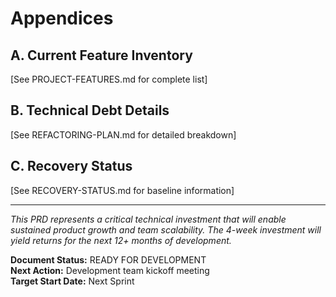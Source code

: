 # Appendices

## A. Current Feature Inventory
[See PROJECT-FEATURES.md for complete list]

## B. Technical Debt Details
[See REFACTORING-PLAN.md for detailed breakdown]

## C. Recovery Status
[See RECOVERY-STATUS.md for baseline information]

---

*This PRD represents a critical technical investment that will enable sustained product growth and team scalability. The 4-week investment will yield returns for the next 12+ months of development.*

**Document Status:** READY FOR DEVELOPMENT  
**Next Action:** Development team kickoff meeting  
**Target Start Date:** Next Sprint